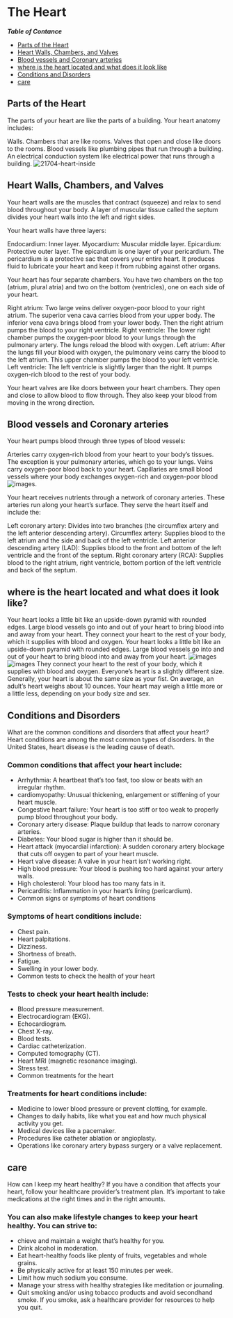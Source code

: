 # The Heart 

**_Table of Contance_**

- [Parts of the Heart](#Parts-of-the-Heart)              
- [Heart Walls, Chambers, and Valves ](#Heart-Walls-,-Chambers-,-and-Valves)
- [Blood vessels and Coronary arteries](#Blood-vessels-and-Coronary-arteries)
- [where is the heart located and what does it look like](#where-is-the-heart-located-and-what-does-it-look-like?)
- [Conditions and Disorders](#Conditions-and-Disorders)
- [care](#care- )                                                                                                                                                                                                                                                   

## Parts of the Heart 

The parts of your heart are like the parts of a building. Your heart anatomy includes:

Walls.
Chambers that are like rooms.
Valves that open and close like doors to the rooms.
Blood vessels like plumbing pipes that run through a building.
An electrical conduction system like electrical power that runs through a building.
![21704-heart-inside](https://github.com/user-attachments/assets/f89fd1ee-726b-4fb5-b541-e25f2ed2de22)

## Heart Walls, Chambers, and Valves 

Your heart walls are the muscles that contract (squeeze) and relax to send blood throughout your body. A layer of muscular tissue called the septum divides your heart walls into the left and right sides.

Your heart walls have three layers:

Endocardium: Inner layer.
Myocardium: Muscular middle layer.
Epicardium: Protective outer layer.
The epicardium is one layer of your pericardium. The pericardium is a protective sac that covers your entire heart. It produces fluid to lubricate your heart and keep it from rubbing against other organs.

Your heart has four separate chambers. You have two chambers on the top (atrium, plural atria) and two on the bottom (ventricles), one on each side of your heart.

Right atrium: Two large veins deliver oxygen-poor blood to your right atrium. The superior vena cava carries blood from your upper body. The inferior vena cava brings blood from your lower body. Then the right atrium pumps the blood to your right ventricle.
Right ventricle: The lower right chamber pumps the oxygen-poor blood to your lungs through the pulmonary artery. The lungs reload the blood with oxygen.
Left atrium: After the lungs fill your blood with oxygen, the pulmonary veins carry the blood to the left atrium. This upper chamber pumps the blood to your left ventricle.
Left ventricle: The left ventricle is slightly larger than the right. It pumps oxygen-rich blood to the rest of your body.

Your heart valves are like doors between your heart chambers. They open and close to allow blood to flow through. They also keep your blood from moving in the wrong direction.

## Blood vessels and Coronary arteries
Your heart pumps blood through three types of blood vessels:

Arteries carry oxygen-rich blood from your heart to your body’s tissues. The exception is your pulmonary arteries, which go to your lungs.
Veins carry oxygen-poor blood back to your heart.
Capillaries are small blood vessels where your body exchanges oxygen-rich and oxygen-poor blood
![images](https://github.com/user-attachments/assets/55096ea4-263f-4673-86c8-b5a37b46f197).

Your heart receives nutrients through a network of coronary arteries. These arteries run along your heart’s surface. They serve the heart itself and include the:

Left coronary artery: Divides into two branches (the circumflex artery and the left anterior descending artery).
Circumflex artery: Supplies blood to the left atrium and the side and back of the left ventricle.
Left anterior descending artery (LAD): Supplies blood to the front and bottom of the left ventricle and the front of the septum.
Right coronary artery (RCA): Supplies blood to the right atrium, right ventricle, bottom portion of the left ventricle and back of the septum.


## where is the heart located and what does it look like?


Your heart looks a little bit like an upside-down pyramid with rounded edges. Large blood vessels go into and out of your heart to bring blood into and away from your heart. They connect your heart to the rest of your body, which it supplies with blood and oxygen. Your heart looks a little bit like an upside-down pyramid with rounded 
edges. Large blood vessels go into and out of your heart to bring blood into and away from your heart.
![images](https://github.com/user-attachments/assets/a3b63456-86c9-4a98-bf8b-690d6bb62cfa)
![images](https://github.com/user-attachments/assets/7fe1125b-d9f4-4cfe-bf1d-5e4b610683d3)
They connect your heart to the rest of your body, which it supplies with blood and oxygen. Everyone’s heart is a slightly different size. Generally, your heart is about the same size as your fist. On average, an adult’s heart weighs about 
10 ounces. Your heart may weigh a little more or a little less, depending on your body size and sex.


## Conditions and Disorders

What are the common conditions and disorders that affect your heart?
Heart conditions are among the most common types of disorders. In the United States, heart disease is the leading cause of death.

### Common conditions that affect your heart include:

- Arrhythmia: A heartbeat that’s too fast, too slow or beats with an irregular rhythm.
- cardiomyopathy: Unusual thickening, enlargement or stiffening of your heart muscle.
- Congestive heart failure: Your heart is too stiff or too weak to properly pump blood throughout your body.
- Coronary artery disease: Plaque buildup that leads to narrow coronary arteries.
- Diabetes: Your blood sugar is higher than it should be.
- Heart attack (myocardial infarction): A sudden coronary artery blockage that cuts off oxygen to part of your heart muscle.
- Heart valve disease: A valve in your heart isn’t working right.
- High blood pressure: Your blood is pushing too hard against your artery walls.
- High cholesterol: Your blood has too many fats in it.
- Pericarditis: Inflammation in your heart’s lining (pericardium).
- Common signs or symptoms of heart conditions

### Symptoms of heart conditions include:

- Chest pain.
- Heart palpitations.
- Dizziness.
- Shortness of breath.
- Fatigue.
- Swelling in your lower body.
- Common tests to check the health of your heart

### Tests to check your heart health include:

- Blood pressure measurement.
- Electrocardiogram (EKG).
- Echocardiogram.
- Chest X-ray.
- Blood tests.
- Cardiac catheterization.
- Computed tomography (CT).
- Heart MRI (magnetic resonance imaging).
- Stress test.
- Common treatments for the heart

### Treatments for heart conditions include:

- Medicine to lower blood pressure or prevent clotting, for example.
- Changes to daily habits, like what you eat and how much physical activity you get.
- Medical devices like a pacemaker.
- Procedures like catheter ablation or angioplasty.
- Operations like coronary artery bypass surgery or a valve replacement.


## care 

How can I keep my heart healthy?
If you have a condition that affects your heart, follow your healthcare provider’s treatment plan. It’s important to take medications at the right times and in the right amounts.

### You can also make lifestyle changes to keep your heart healthy. You can strive to:

- chieve and maintain a weight that’s healthy for you.
- Drink alcohol in moderation.
- Eat heart-healthy foods like plenty of fruits, vegetables and whole grains.
- Be physically active for at least 150 minutes per week.
- Limit how much sodium you consume.
- Manage your stress with healthy strategies like meditation or journaling.
- Quit smoking and/or using tobacco products and avoid secondhand smoke. If you smoke, ask a healthcare provider for resources to help you quit.













